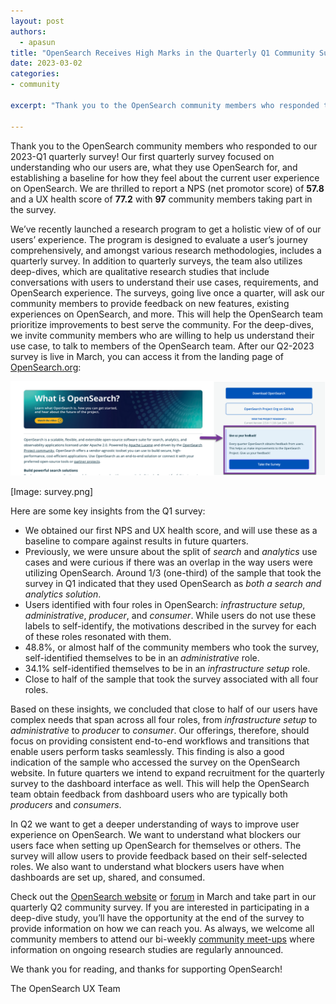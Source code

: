 ```yaml
---
layout: post
authors:
  - apasun
title: "OpenSearch Receives High Marks in the Quarterly Q1 Community Survey"
date: 2023-03-02 
categories:
- community

excerpt: "Thank you to the OpenSearch community members who responded to our 2023-Q1 quarterly survey! Our first quarterly survey focused on understanding who our users are, what they use OpenSearch for, and establishing a baseline for how they feel about the current user experience on OpenSearch. We are thrilled to report a NPS (net promotor score) of **57.8** and a UX health score of **77.2** with **97** community members taking part in the survey."

---
```


Thank you to the OpenSearch community members who responded to our 2023-Q1 quarterly survey! Our first quarterly survey focused on understanding who our users are, what they use OpenSearch for, and establishing a baseline for how they feel about the current user experience on OpenSearch. We are thrilled to report a NPS (net promotor score) of **57.8** and a UX health score of **77.2** with **97** community members taking part in the survey. 

We’ve recently launched a research program to get a holistic view of of our users’ experience. The program is designed to evaluate a user’s journey comprehensively, and amongst various research methodologies, includes a quarterly survey. In addition to quarterly surveys, the team also utilizes deep-dives, which are qualitative research studies that include conversations with users to understand their use cases, requirements, and OpenSearch experience. The surveys, going live once a quarter, will ask our community members to provide feedback on new features, existing experiences on OpenSearch, and more. This will help the OpenSearch team prioritize improvements to best serve the community. For the deep-dives, we invite community members who are willing to help us understand their use case, to talk to members of the OpenSearch team. After our Q2-2023 survey is live in March, you can access it from the landing page of [OpenSearch.org](http://opensearch.org/):

![OpenSearch.org website](../assets/media/blog-images/2023-03-02-q1-survey-results/q1-survey-results.png)

[Image: survey.png]

Here are some key insights from the Q1 survey:

* We obtained our first NPS and UX health score, and will use these as a baseline to compare against results in future quarters.
* Previously, we were unsure about the split of *search* and *analytics* use cases and were curious if there was an overlap in the way users were utilizing OpenSearch. Around 1/3 (one-third) of the sample that took the survey in Q1 indicated that they used OpenSearch as *both a search and analytics solution*. 
* Users identified with four roles in OpenSearch: *infrastructure setup*, *administrative*, *producer*, and *consumer*. While users do not use these labels to self-identify, the motivations described in the survey for each of these roles resonated with them.
* 48.8%, or almost half of the community members who took the survey, self-identified themselves to be in an *administrative* role. 
* 34.1% self-identified themselves to be in an *infrastructure setup* role. 
* Close to half of the sample that took the survey associated with all four roles. 

Based on these insights, we concluded that close to half of our users have complex needs that span across all four roles, from *infrastructure setup* to *administrative* to *producer* to *consumer*.  Our offerings, therefore, should focus on providing consistent end-to-end workflows and transitions that enable users perform tasks seamlessly. This finding is also a good indication of the sample who accessed the survey on the OpenSearch website. In future quarters we intend to expand recruitment for the quarterly survey to the dashboard interface as well. This will help the OpenSearch team obtain feedback from dashboard users who are typically both *producers* and *consumers*.
 
In Q2 we want to get a deeper understanding of ways to improve user experience on OpenSearch. We want to understand what blockers our users face when setting up OpenSearch for themselves or others. The survey will allow users to provide feedback based on their self-selected roles. We also want to understand what blockers users have when dashboards are set up, shared, and consumed. 

Check out the [OpenSearch website](https://opensearch.org/) or [forum](https://forum.opensearch.org/) in March and take part in our quarterly Q2 community survey. If you are interested in participating in a deep-dive study, you’ll have the opportunity at the end of the survey to provide information on how we can reach you. As always, we welcome all community members to attend our bi-weekly [community meet-ups](https://forum.opensearch.org/t/opensearch-community-meeting-2023-0328/12531) where information on ongoing research studies are regularly announced. 
 
We thank you for reading, and thanks for supporting OpenSearch!

The OpenSearch UX Team
